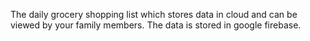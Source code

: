 The daily grocery shopping list which stores data in cloud and can be viewed by
your family members. The data is stored in google firebase.
